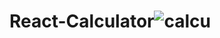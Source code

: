 # React-Calculator![calcu](https://github.com/snehil-githubrepository/React-Calculator/assets/69778988/26f23b38-4426-4f8f-a0ee-7b5253d96371)
